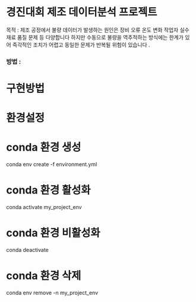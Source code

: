 # 경진대회 제조 데이터분석 프로젝트
목적 : 제조 공정에서 불량 데이터가 발생하는 원인은 장비 오류 온도 변화 작업자 실수 재료 품질 문제 등 다양합니다 하지만 수동으로 불량을 역추적하는 방식에는 한계가 있어 즉각적인 조치가 어렵고 동일한 문제가 반복될 위험이 있습니다 .

### 방법 : 


# 구현방법
# 환경설정

# conda 환경 생성
conda env create -f environment.yml

# conda 환경 활성화
conda activate my_project_env

# conda 환경 비활성화
conda deactivate

# conda 환경 삭제
conda env remove -n my_project_env